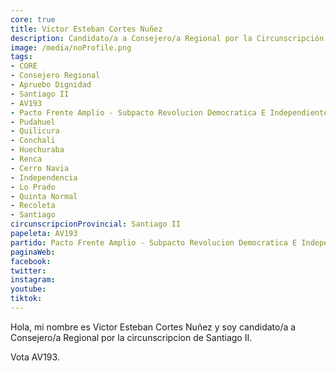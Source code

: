 ```yaml
---
core: true
title: Victor Esteban Cortes Nuñez
description: Candidato/a a Consejero/a Regional por la Circunscripción de Santiago II
image: /media/noProfile.png
tags:
- CORE
- Consejero Regional
- Apruebo Dignidad
- Santiago II
- AV193
- Pacto Frente Amplio - Subpacto Revolucion Democratica E Independientes - Independientes
- Pudahuel
- Quilicura
- Conchali
- Huechuraba
- Renca
- Cerro Navia
- Independencia
- Lo Prado
- Quinta Normal
- Recoleta
- Santiago
circunscripcionProvincial: Santiago II
papeleta: AV193
partido: Pacto Frente Amplio - Subpacto Revolucion Democratica E Independientes - Independientes
paginaWeb:
facebook:
twitter:
instagram:
youtube:
tiktok:
---
```

Hola, mi nombre es Victor Esteban Cortes Nuñez y soy candidato/a a Consejero/a Regional por la circunscripcion de Santiago II.

Vota AV193.